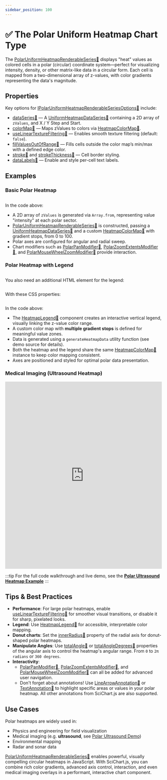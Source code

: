 ```yaml
---
sidebar_position: 100
---
```


# ✅ The Polar Uniform Heatmap Chart Type

The [PolarUniformHeatmapRenderableSeries:blue_book:](https://www.scichart.com/documentation/js/v4/typedoc/classes/polaruniformheatmaprenderableseries.html) displays "heat" values as colored cells in a polar (circular) coordinate system—perfect for visualizing intensity, density, or other matrix-like data in a circular form. Each cell is mapped from a two-dimensional array of z-values, with color gradients representing the data's magnitude.

<ChartFromSciChartDemo 
    src="http://stagingdemo2.scichart.com/demo/iframe/polar-uniform-heatmap-chart"
    title="Polar Uniform Heatmap Series Chart"
/>

## Properties

Key options for [IPolarUniformHeatmapRenderableSeriesOptions:blue_book:](https://www.scichart.com/documentation/js/v4/typedoc/interfaces/ipolaruniformheatmaprenderableseriesoptions.html) include:

- [dataSeries:blue_book:](https://www.scichart.com/documentation/js/v4/typedoc/interfaces/iheatmaprenderableseriesoptions.html#dataseries) — A [UniformHeatmapDataSeries:blue_book:](https://www.scichart.com/documentation/js/v4/typedoc/classes/uniformheatmapdataseries.html) containing a 2D array of `zValues`, and X / Y Step and Start.
- [colorMap:blue_book:](https://www.scichart.com/documentation/js/v4/typedoc/classes/heatmapcolormap.html) — Maps zValues to colors via [HeatmapColorMap:blue_book:](https://www.scichart.com/documentation/js/v4/typedoc/interfaces/iheatmapcolormapoptions.html#gradientstops).
- [useLinearTextureFiltering:blue_book:](https://www.scichart.com/documentation/js/v4/typedoc/interfaces/iheatmaprenderableseriesoptions.html#uselineartexturefiltering) — Enables smooth texture filtering (default: `false`).
- [fillValuesOutOfRange:blue_book:](https://www.scichart.com/documentation/js/v4/typedoc/interfaces/iheatmaprenderableseriesoptions.html#fillvaluesoutofrange) — Fills cells outside the color map’s min/max with a defined edge color.
- [stroke:blue_book:](https://www.scichart.com/documentation/js/v4/typedoc/interfaces/iheatmaprenderableseriesoptions.html#stroke) and [strokeThickness:blue_book:](https://www.scichart.com/documentation/js/v4/typedoc/interfaces/iheatmaprenderableseriesoptions.html#strokethickness) — Cell border styling.
- [dataLabels:blue_book:](https://www.scichart.com/documentation/js/v4/typedoc/interfaces/iheatmaprenderableseriesoptions.html#datalabels) — Enable and style per-cell text labels.

## Examples

### Basic Polar Heatmap

```ts showLineNumbers {22-23,26,28,40,42,50-70} file=./Basic/demo.ts start=region_A_start end=region_A_end
```

<LiveDocSnippet name="./Basic/demo" />

In the code above:
- A 2D array of `zValues` is generated via `Array.from`, representing value "intensity" at each polar sector.
- [PolarUniformHeatmapRenderableSeries:blue_book:](https://www.scichart.com/documentation/js/v4/typedoc/classes/polaruniformheatmaprenderableseries.html) is constructed, passing a [UniformHeatmapDataSeries:blue_book:](https://www.scichart.com/documentation/js/v4/typedoc/classes/uniformheatmapdataseries.html) and a custom [HeatmapColorMap:blue_book:](https://www.scichart.com/documentation/js/v4/typedoc/classes/heatmapcolormap.html) with gradient stops, from 0 to 100.
- Polar axes are configured for angular and radial sweep.
- Chart modifiers such as [PolarPanModifier:blue_book:](https://www.scichart.com/documentation/js/v4/typedoc/classes/polarpanmodifier.html), [PolarZoomExtentsModifier:blue_book:](https://www.scichart.com/documentation/js/v4/typedoc/classes/polarzoomextentsmodifier.html), and [PolarMouseWheelZoomModifier:blue_book:](https://www.scichart.com/documentation/js/v4/typedoc/classes/polarmousewheelzoommodifier.html) provide interaction.

### Polar Heatmap with Legend

```ts showLineNumbers {1-8,23,27,55} file=./LegendHeatmap/demo.ts start=region_A_start end=region_A_end
```
You also need an additional HTML element for the legend:

```html showLineNumbers {3} file=./LegendHeatmap/demo.html
```

With these CSS properties:

```css showLineNumbers {10-16} file=./LegendHeatmap/demo.css
```

<LiveDocSnippet name="./LegendHeatmap/demo" />

In the code above:
- The [HeatmapLegend:blue_book:](https://www.scichart.com/documentation/js/v4/typedoc/classes/heatmaplegend.html) component creates an interactive vertical legend, visually linking the z-value color range.
- A custom color map with **multiple gradient stops** is defined for meaningful value zones.
- Data is generated using a `generateHeatmapData` utility function (see demo source for details).
- Both the heatmap and the legend share the same [HeatmapColorMap:blue_book:](https://www.scichart.com/documentation/js/v4/typedoc/classes/heatmapcolormap.html) instance to keep color mapping consistent.
- Axes are positioned and styled for optimal polar data presentation.

### Medical Imaging (Ultrasound Heatmap)

<iframe src="http://stagingdemo2.scichart.com/demo/iframe/polar-uniform-heatmap-ultrasound" width="100%" height="600px" frameborder="0"></iframe>

:::tip
For the full code walkthrough and live demo, see the **[Polar Ultrasound Heatmap Example](http://stagingdemo2.scichart.com/demo/react/polar-ultrasound-heatmap)**
:::


## Tips & Best Practices

- **Performance**: For large polar heatmaps, enable [useLinearTextureFiltering:blue_book:](https://www.scichart.com/documentation/js/v4/typedoc/interfaces/iheatmaprenderableseriesoptions.html#uselineartexturefiltering) for smoother visual transitions, or disable it for sharp, pixelated looks.
- **Legend**: Use [HeatmapLegend:blue_book:](https://www.scichart.com/documentation/js/v4/typedoc/classes/heatmaplegend.html) for accessible, interpretable color mapping.
- **Donut charts**: Set the [innerRadius:blue_book:](https://www.scichart.com/documentation/js/v4/typedoc/interfaces/ipolaraxisoptions.html#innerradius) property of the radial axis for donut-shaped polar heatmaps.
- **Manipulate Angles**: Use [totalAngle:blue_book:](https://www.scichart.com/documentation/js/v4/typedoc/interfaces/ipolaraxisoptions.html#totalangle) or [totalAngleDegrees:blue_book:](https://www.scichart.com/documentation/js/v4/typedoc/interfaces/ipolaraxisoptions.html#totalangledegrees) properties of the angular axis to control the heatmap's angular range. From `0` to `2π radians` or `360 degrees`.
- **Interactivity**: 
  - [PolarPanModifier:blue_book:](https://www.scichart.com/documentation/js/v4/typedoc/classes/polarpanmodifier.html), [PolarZoomExtentsModifier:blue_book:](https://www.scichart.com/documentation/js/v4/typedoc/classes/polarzoomextentsmodifier.html), and [PolarMouseWheelZoomModifier:blue_book:](https://www.scichart.com/documentation/js/v4/typedoc/classes/polarmousewheelzoommodifier.html) can all be added for advanced user navigation.
  - Don't forget about annotations! Use [LineArrowAnnotation:blue_book:](https://www.scichart.com/documentation/js/v4/typedoc/classes/linearrowannotation.html) or [TextAnnotation:blue_book:](https://www.scichart.com/documentation/js/v4/typedoc/classes/textannotation.html) to highlight specific areas or values in your polar heatmap. All other annotations from SciChart.js are also supported.

## Use Cases

Polar heatmaps are widely used in:
- Physics and engineering for field visualization
- Medical imaging (e.g. **ultrasound**, see [Polar Ultrasound Demo](http://stagingdemo2.scichart.com/demo/react/polar-ultrasound-heatmap))
- Environmental mapping
- Radar and sonar data

[PolarUniformHeatmapRenderableSeries:blue_book:](https://www.scichart.com/documentation/js/v4/typedoc/classes/polaruniformheatmaprenderableseries.html) enables powerful, visually compelling circular heatmaps in JavaScript. With SciChart.js, you can combine rich color gradients, advanced axis control, interaction, and even medical imaging overlays in a performant, interactive chart component.